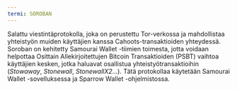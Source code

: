 ```yaml
---
termi: SOROBAN
---
```


Salattu viestintäprotokolla, joka on perustettu Tor-verkossa ja mahdollistaa yhteistyön muiden käyttäjien kanssa Cahoots-transaktioiden yhteydessä. Soroban on kehitetty Samourai Wallet -tiimien toimesta, jotta voidaan helpottaa Osittain Allekirjoitettujen Bitcoin Transaktioiden (PSBT) vaihtoa käyttäjien kesken, jotka haluavat osallistua yhteistyötransaktioihin (*Stowaway*, *Stonewall*, *StonewallX2*...). Tätä protokollaa käytetään Samourai Wallet -sovelluksessa ja Sparrow Wallet -ohjelmistossa.